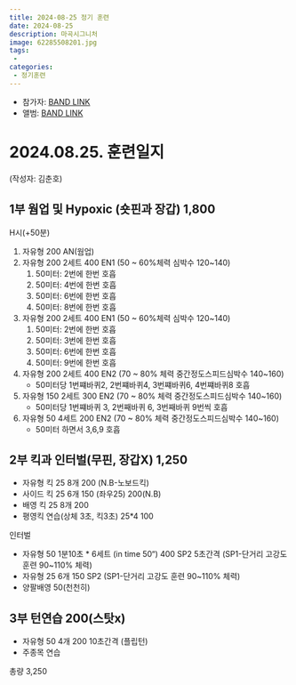 ```yaml
---
title: 2024-08-25 정기 훈련
date: 2024-08-25
description: 마곡시그니처
image: 62285508201.jpg
tags:
 - 
categories:
 - 정기훈련
---
```


- 참가자: [BAND LINK](https://band.us/band/93484357/schedule/4%2F93484357%2F452120421%2F19700101)
- 앨범: [BAND LINK](https://band.us/band/93484357/album/81557944)

# 2024.08.25. 훈련일지
(작성자: 김춘호)

## 1부 웜업 및 Hypoxic (숏핀과 장갑) 1,800 
H시(+50분) 

1. 자유형 200 AN(웜업)
2. 자유형 200 2세트 400 EN1 (50 ~ 60%체력 심박수 120~140)
   1) 50미터: 2번에 한번 호흡
   2) 50미터: 4번에 한번 호흡
   3) 50미터: 6번에 한번 호흡
   4) 50미터: 8번에 한번 호흡
3. 자유형 200 2세트 400 EN1 (50 ~ 60%체력 심박수 120~140)
   1) 50미터: 2번에 한번 호흡
   2) 50미터: 3번에 한번 호흡
   3) 50미터: 6번에 한번 호흡
   4) 50미터: 9번에 한번 호흡
4. 자유형 200 2세트 400 EN2 (70 ~ 80% 체력 중간정도스피드심박수 140~160)
   - 50미터당 1번쨰바퀴2, 2번쨰바퀴4, 3번쨰바퀴6, 4번쨰바퀴8 호흡
5. 자유형 150 2세트 300 EN2 (70 ~ 80% 체력 중간정도스피드심박수 140~160)
   - 50미터당 1번쨰바퀴 3, 2번째바퀴 6, 3번째바퀴 9번씩 호흡
6. 자유형 50 4세트 200 EN2 (70 ~ 80% 체력 중간정도스피드심박수 140~160)
   - 50미터 하면서 3,6,9 호흡
 
## 2부 킥과 인터벌(무핀, 장갑X) 1,250 
- 자유형 킥 25 8개 200 (N.B-노보드킥) 
- 사이드 킥 25 6개 150 (좌우25) 200(N.B)
- 배영 킥 25 8개 200
- 평영킥 연습(상체 3초, 킥3초) 25*4 100

인터벌
- 자유형 50 1분10초 * 6세트 (in time 50“) 400 SP2 5초간격 (SP1-단거리 고강도 훈련 90~110% 체력)
- 자유형 25 6개 150 SP2 (SP1-단거리 고강도 훈련 90~110% 체력)
- 양팔배영 50(천천히)

## 3부 턴연습 200(스탓x)
- 자유형 50 4개 200 10초간격 (플립턴)
- 주종목 연습 

총량 3,250